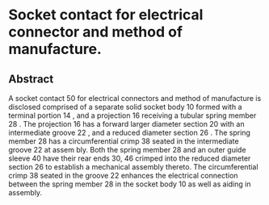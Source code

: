# Socket contact for electrical connector and method of manufacture.

## Abstract
A socket contact 50 for electrical connectors and method of manufacture is disclosed comprised of a separate solid socket body 10 formed with a terminal portion 14 , and a projection 16 receiving a tubular spring member 28 . The projection 16 has a forward larger diameter section 20 with an intermediate groove 22 , and a reduced diameter section 26 . The spring member 28 has a circumferential crimp 38 seated in the intermediate groove 22 at assem bly. Both the spring member 28 and an outer guide sleeve 40 have their rear ends 30, 46 crimped into the reduced diameter section 26 to establish a mechanical assembly thereto. The circumferential crimp 38 seated in the groove 22 enhances the electrical connection between the spring member 28 in the socket body 10 as well as aiding in assembly.